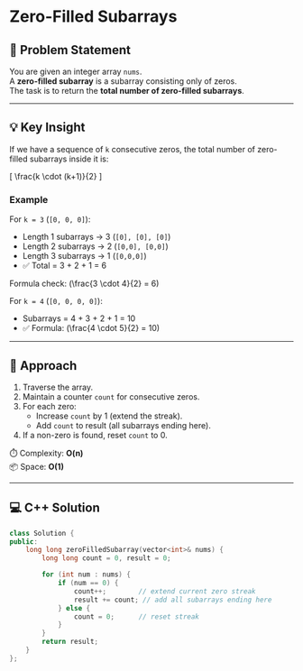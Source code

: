 # Zero-Filled Subarrays

## 📌 Problem Statement
You are given an integer array `nums`.  
A **zero-filled subarray** is a subarray consisting only of zeros.  
The task is to return the **total number of zero-filled subarrays**.

---

## 💡 Key Insight
If we have a sequence of `k` consecutive zeros, the total number of zero-filled subarrays inside it is:

\[
\frac{k \cdot (k+1)}{2}
\]

### Example
For `k = 3` (`[0, 0, 0]`):
- Length 1 subarrays → 3 (`[0], [0], [0]`)
- Length 2 subarrays → 2 (`[0,0], [0,0]`)
- Length 3 subarrays → 1 (`[0,0,0]`)
- ✅ Total = 3 + 2 + 1 = 6  

Formula check: \(\frac{3 \cdot 4}{2} = 6\)

For `k = 4` (`[0, 0, 0, 0]`):
- Subarrays = 4 + 3 + 2 + 1 = 10  
- ✅ Formula: \(\frac{4 \cdot 5}{2} = 10\)

---

## 🚀 Approach
1. Traverse the array.
2. Maintain a counter `count` for consecutive zeros.
3. For each zero:
   - Increase `count` by 1 (extend the streak).
   - Add `count` to result (all subarrays ending here).
4. If a non-zero is found, reset `count` to 0.

⏱️ Complexity: **O(n)**  
📦 Space: **O(1)**

---

## 💻 C++ Solution
```cpp
class Solution {
public:
    long long zeroFilledSubarray(vector<int>& nums) {
        long long count = 0, result = 0;

        for (int num : nums) {
            if (num == 0) {
                count++;        // extend current zero streak
                result += count; // add all subarrays ending here
            } else {
                count = 0;      // reset streak
            }
        }
        return result;
    }
};
